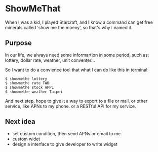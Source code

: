 ShowMeThat
=========

When I was a kid, I played Starcraft, and I know a command can get free minerals called 'show me the moeny', so that's why I named it.


## Purpose

In our life, we always need some informartion in some period, such as: lottery, dollar rate, weather, unit conventer...

So I want to do a convience tool that what I can do like this in terminal:

```
$ showmethe lottery
$ showmethe rate TWD
$ showmethe stock APPL
$ showmethe weather Taipei
```

And next step, hope to give it a way to export to a file or mail, or other service, like APNs to my phone. or a RESTful API for my service.

## Next idea

- set custom condition, then send APNs or email to me.
- custom widet
- design a interface to give developer to write widget
